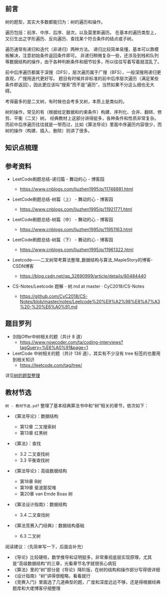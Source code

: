 ## 前言

树的题型，其实大多数都能归为：树的遍历和操作。

遍历包括：前序、中序、后序、层次，以及莫里斯遍历。
在基本的遍历类型上，又衍生出之字形遍历、反向遍历、查找某个符合条件的结点或子树。

遍历通常有递归和迭代（非递归）两种方法。
递归比较简单易懂，基本可以靠模板解决，注意初始条件返回条件即可。
非递归稍微复杂一些，还涉及到栈和队列等数据结构的操作，由于各种判断条件和细节较多，所以往往写着写着就混乱了。

前中后序遍历都属于深搜（DFS），层次遍历属于广搜（BFS），一般深搜用递归更直观，广搜用迭代更好写。
题目有时候并非标准的前中后序层次遍历（满足某些条件即返回），因此更应该叫“搜索”而不是“遍历”，当然如果不分这么细也无大碍。

考得最多的是二叉树，有时候也会考多叉树，本质上是类似的。

树的操作，常见的有（根据给定数据和约束条件）构建、序列化、合并、翻转、修剪、平衡（二叉）树。
经典教材上这部分讲得挺多，各种条件和性质非常复杂。
而前中后序遍历往往就是一带而过，比如《算法导论》里面中序遍历内容很少，而树的操作（构建、插入、删除）则讲了很多。

## 知识点梳理




## 参考资料

* LeetCode刷题总结-递归篇 - 舞动的心 - 博客园 
     * https://www.cnblogs.com/liuzhen1995/p/11748881.html
* LeetCode刷题总结-树篇（上） - 舞动的心 - 博客园 
     * https://www.cnblogs.com/liuzhen1995/p/11921771.html
* LeetCode刷题总结-树篇（中） - 舞动的心 - 博客园 
     * https://www.cnblogs.com/liuzhen1995/p/11951163.html
* LeetCode刷题总结-树篇（下） - 舞动的心 - 博客园 
     * https://www.cnblogs.com/liuzhen1995/p/11961322.html

* Leetcode——二叉树常考算法整理_数据结构与算法_MapleStory的博客-CSDN博客 
     * https://blog.csdn.net/qq_32690999/article/details/80484440
* CS-Notes/Leetcode 题解 - 树.md at master · CyC2018/CS-Notes 
     * https://github.com/CyC2018/CS-Notes/blob/master/notes/Leetcode%20%E9%A2%98%E8%A7%A3%20-%20%E6%A0%91.md


## 题目罗列

* 剑指Offer中树相关的题（共计 8 道）
    * https://www.nowcoder.com/ta/coding-interviews?tagQuery=%E6%A0%91&page=1
* LeetCode 中树相关的题（共计 136 道），其实有不少没有 tree 标签的也要用到相关知识
     * https://leetcode.com/tag/tree/

详见[树的题型整理](./树_题目.md)


## 教材节选

`树 - 教材节选.pdf` 整理了基本经典算法书中和“树”相关的章节，依次如下：

* 《算法导论》：数据结构
    * 第12章 二叉搜索树
    * 第13章 红黑树

* 《算法》：查找
    * 3.2 二叉查找树
    * 3.3 平衡查找树

* 《算法导论》：高级数据结构
    * 第18章 B树
    * 第19章 斐波那契堆
    * 第20章 van Emde Boas 树

* 《算法设计指南》：数据结构
    * 3.4 二叉查找树

* 《算法竞赛入门经典》：数据结构基础
    * 6.3 二叉树

阅读建议：（先简单写一下，后面会补充）

* 《导论》比较硬核，数学推导和证明挺多，非常重视底层实现原理，尤其是“高级数据结构”的三章，光看章节名字就很丧心病狂
* 《算法》里的“树”部分是《导论》降阶版，在树的结构和操作部分写得很详细
* 《设计指南》“树”讲得很粗略，看看就行
* 《竞赛入门》里面选了几道典型的题，广度和深度远远不够，还是得根据经典题库和大佬博客仔细整理